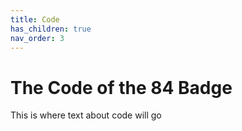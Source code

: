 ```yaml
---
title: Code
has_children: true
nav_order: 3
---
```


# The Code of the 84 Badge

This is where text about code will go

